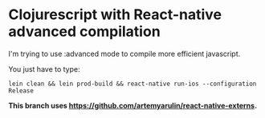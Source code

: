 # Clojurescript with React-native advanced compilation


I'm trying to use :advanced mode to compile more efficient javascript.

You just have to type: 
 
`lein clean && lein prod-build && react-native run-ios --configuration Release`


**This branch uses https://github.com/artemyarulin/react-native-externs.**

